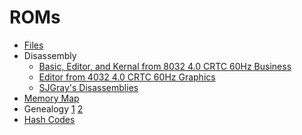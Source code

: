 # ROMs

* [Files](https://www.zimmers.net/anonftp/pub/cbm/firmware/computers/pet/index.html)
* Disassembly
  * [Basic, Editor, and Kernal from 8032 4.0 CRTC 60Hz Business](https://www.zimmers.net/anonftp/pub/cbm/src/pet/pet_rom4_disassembly.txt)
  * [Editor from 4032 4.0 CRTC 60Hz Graphics](https://www.zimmers.net/anonftp/pub/cbm/firmware/computers/pet/edit-4-40-n-60hz-901499-01.dis.txt)
  * [SJGray's Disassemblies](https://github.com/sjgray/cbm-edit-rom/tree/master/disassemblies)
* [Memory Map](https://www.commodore.ca/manuals/pdfs/commodore_pet_memory_map.pdf)
* Genealogy [1](http://penguincentral.com/retrocomputing/PET/petroms.pdf) [2](https://www.zimmers.net/anonftp/pub/cbm/firmware/computers/pet/Commodore%20ROM%20Genealogy.pdf)
* [Hash Codes](http://mhv.bplaced.net/cbmroms/cbmroms.php)
